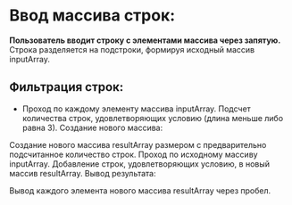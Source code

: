 # Ввод массива строк:

**Пользователь вводит строку с элементами массива через запятую.**
Строка разделяется на подстроки, формируя исходный массив inputArray.

## Фильтрация строк:

* Проход по каждому элементу массива inputArray.
Подсчет количества строк, удовлетворяющих условию (длина меньше либо равна 3).
Создание нового массива:

Создание нового массива resultArray размером с предварительно подсчитанное количество строк.
Проход по исходному массиву inputArray.
Добавление строк, удовлетворяющих условию, в новый массив resultArray.
Вывод результата:

Вывод каждого элемента нового массива resultArray через пробел.